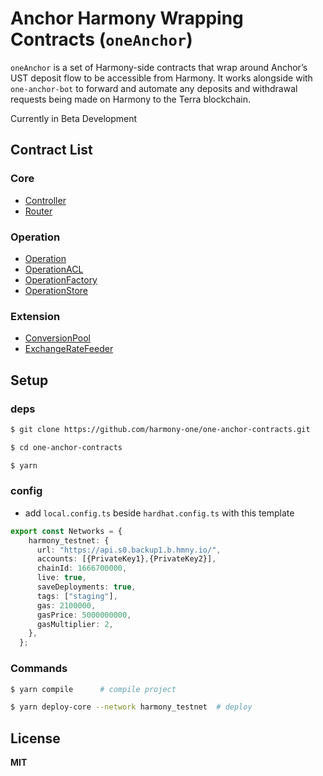 # Anchor Harmony Wrapping Contracts (`oneAnchor`)

`oneAnchor` is a set of Harmony-side contracts that wrap around Anchor’s UST deposit flow to be accessible from Harmony. It works alongside with `one-anchor-bot` to forward and automate any deposits and withdrawal requests being made on Harmony to the Terra blockchain.

Currently in Beta Development


## Contract List

### Core

- [Controller](./contracts/core/Controller.sol)
- [Router](./contracts/core/Router.sol)

### Operation

- [Operation](./contracts/operations/Operation.sol)
- [OperationACL](./contracts/operations/OperationACL.sol)
- [OperationFactory](./contracts/operations/OperationFactory.sol)
- [OperationStore](./contracts/operations/OperationStore.sol)

### Extension

- [ConversionPool](./contracts/extensions/ConversionPool.sol)
- [ExchangeRateFeeder](./contracts/extensions/ExchangeRateFeeder.sol)

## Setup

### deps

```bash
$ git clone https://github.com/harmony-one/one-anchor-contracts.git

$ cd one-anchor-contracts

$ yarn
```

### config

- add `local.config.ts` beside `hardhat.config.ts` with this template

```typescript
export const Networks = {
    harmony_testnet: {
      url: "https://api.s0.backup1.b.hmny.io/",
      accounts: [{PrivateKey1},{PrivateKey2}],
      chainId: 1666700000,
      live: true,
      saveDeployments: true,
      tags: ["staging"],
      gas: 2100000,
      gasPrice: 5000000000,
      gasMultiplier: 2,
    },
  };
```

### Commands

```bash
$ yarn compile      # compile project

$ yarn deploy-core --network harmony_testnet  # deploy 

```

## License

**MIT**


